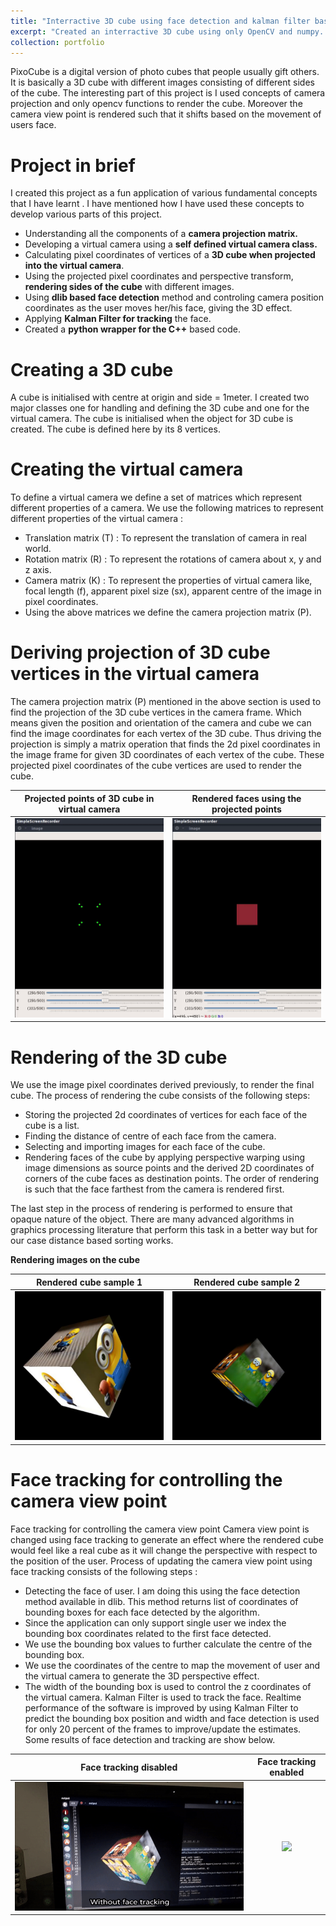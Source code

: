 ```yaml
---
title: "Interractive 3D cube using face detection and kalman filter based tracking"
excerpt: "Created an interractive 3D cube using only OpenCV and numpy. Rendering was also done using oply OpenCV and not using OpenGL<br/><img src='/images/pixocube.gif'>"
collection: portfolio
---
```


PixoCube is a digital version of photo cubes that people usually gift others. It is basically a 3D cube with different images consisting of different sides of the cube. The interesting part of this project is 
I used concepts of camera projection and only opencv functions to render the cube. Moreover the camera view point is rendered such that it shifts based on the movement of users face.  

Project in brief
================

I created this project as a fun application of various fundamental concepts that I have learnt . I have mentioned how I have used these concepts to develop
various parts of this project.
* Understanding all the components of a **camera projection matrix.**
* Developing a virtual camera using a **self defined virtual camera class.**
* Calculating pixel coordinates of vertices of a **3D cube when projected into the virtual camera**.
* Using the projected pixel coordinates and perspective transform, **rendering sides of the cube** with different images.
* Using **dlib based face detection** method and controling camera position coordinates as the user moves her/his face, giving the 3D effect.
* Applying **Kalman Filter for tracking** the face.
* Created a **python wrapper for the C++** based code.

Creating a 3D cube
==================
A cube is initialised with centre at origin and side = 1meter. I created two major classes one for handling and defining the 3D cube and one for the virtual camera. The cube is initialised when the object for 3D cube is created. The cube is defined here by its 8 vertices.

Creating the virtual camera
===========================
To define a virtual camera we define a set of matrices which represent different properties of a camera. We use the following matrices to represent different properties of the virtual camera : 
* Translation matrix (T) : To represent the translation of camera in real world.
* Rotation matrix (R) : To represent the rotations of camera about x, y and z axis.
* Camera matrix (K) : To represent the properties of virtual camera like, focal length (f), apparent pixel size (sx), apparent centre of the image in pixel coordinates. 
* Using the above matrices we define the camera projection matrix (P).

Deriving projection of 3D cube vertices in the virtual camera
=============================================================
The camera projection matrix (P) mentioned in the above section is used to find the projection of the 3D cube vertices in the camera frame. Which means given the position and orientation of the camera and cube we can find the image coordinates for each vertex of the 3D cube. Thus driving the projection is simply a matrix operation that finds the 2d pixel coordinates in the image frame for given 3D coordinates of each vertex of the cube. These projected pixel coordinates of the cube vertices are used to render the cube.


| **Projected points of 3D cube in virtual camera** | **Rendered faces using the projected points** |
| :--------------------------------------------: | :----------------------------------------: |
|![](/images/proj1.gif) | ![](/images/proj2.gif) |


Rendering of the 3D cube
========================

We use the image pixel coordinates derived previously, to render the final cube. The process of rendering the cube consists of the following steps:

* Storing the projected 2d coordinates of vertices for each face of the cube is a list.
* Finding the distance of centre of each face from the camera.
* Selecting and importing images for each face of the cube.
* Rendering faces of the cube by applying perspective warping using image dimensions as source points and the derived 2D coordinates of corners of the cube faces as destination points. The order of rendering is such that the face farthest from the camera is rendered first.

The last step in the process of rendering is performed to ensure that opaque nature of the object. There are many advanced algorithms in graphics processing literature that perform this task in a better way but for our case distance based sorting works.

**Rendering images on the cube**


| **Rendered cube sample 1** | **Rendered cube sample 2** |
| :------------------------: | :-----------------------: |
|![](/images/min1.png) | ![](/images/min2.png) |


Face tracking for controlling the camera view point
===================================================

Face tracking for controlling the camera view point
Camera view point is changed using face tracking to generate an effect where the rendered cube would feel like a real cube as it will change the perspective with respect to the position of the user. Process of updating the camera view point using face tracking consists of the following steps :

* Detecting the face of user. I am doing this using the face detection method available in dlib. This method returns list of coordinates of bounding boxes for each face detected by the algorithm.
* Since the application can only support single user we index the bounding box coordinates related to the first face detected.
* We use the bounding box values to further calculate the centre of the bounding box.
* We use the coordinates of the centre to map the movement of user and the virtual camera to generate the 3D perspective effect.
* The width of the bounding box is used to control the z coordinates of the virtual camera.
Kalman Filter is used to track the face. Realtime performance of the software is improved by using Kalman Filter to predict the bounding box position and width and face detection is used for only 20 percent of the frames to improve/update the estimates. Some results of face detection and tracking are show below.

| **Face tracking disabled** | **Face tracking enabled** |
| :------------------------: | :-----------------------: |
|![](/images/gif1.gif) | ![](/images/gif3.gif) |



